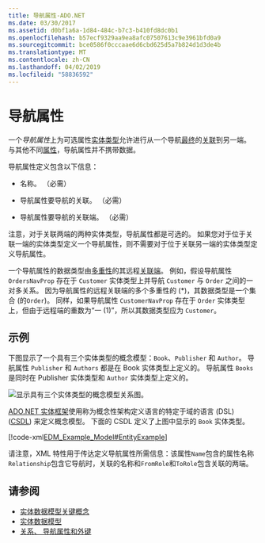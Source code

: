 ```yaml
---
title: 导航属性-ADO.NET
ms.date: 03/30/2017
ms.assetid: d0bf1a6a-1d84-484c-b7c3-b410fd8dc0b1
ms.openlocfilehash: b57ecf9329aa9ea8afc07507613c9e3961bfd0a9
ms.sourcegitcommit: bce0586f0cccaae6d6cbd625d5a7b824d1d3de4b
ms.translationtype: MT
ms.contentlocale: zh-CN
ms.lasthandoff: 04/02/2019
ms.locfileid: "58836592"
---
```

# <a name="navigation-property"></a>导航属性

一个*导航属性*上为可选属性[实体类型](entity-type.md)允许进行从一个导航[最终](association-end.md)的[关联](association-type.md)到另一端。 与其他不同[属性](property.md)，导航属性并不携带数据。

导航属性定义包含以下信息：

- 名称。 （必需）

- 导航属性要导航的关联。 （必需）

- 导航属性要导航的关联端。 （必需）

注意，对于关联两端的两种实体类型，导航属性都是可选的。 如果您对于位于关联一端的实体类型定义一个导航属性，则不需要对于位于关联另一端的实体类型定义导航属性。

一个导航属性的数据类型由[多重性](association-end-multiplicity.md)的其远程[关联端](association-end.md)。 例如，假设导航属性 `OrdersNavProp` 存在于 `Customer` 实体类型上并导航 `Customer` 与 `Order` 之间的一对多关系。 因为导航属性的远程关联端的多个多重性的 (\*)，其数据类型是一个集合 (的`Order`)。 同样，如果导航属性 `CustomerNavProp` 存在于 `Order` 实体类型上，但由于远程端的重数为“一 (1)”，所以其数据类型应为 `Customer`。

## <a name="example"></a>示例

下图显示了一个具有三个实体类型的概念模型：`Book`、`Publisher` 和 `Author`。 导航属性 `Publisher` 和 `Authors` 都是在 Book 实体类型上定义的。 导航属性 `Books` 是同时在 Publisher 实体类型和 `Author` 实体类型上定义的。

 ![显示具有三个实体类型的概念模型关系图。](./media/navigation-property/conceptual-model-entity-types-associations.gif)  

[ADO.NET 实体框架](./ef/index.md)使用称为概念性架构定义语言的特定于域的语言 (DSL) ([CSDL](./ef/language-reference/csdl-specification.md)) 来定义概念模型。 下面的 CSDL 定义了上图中显示的 `Book` 实体类型。

[!code-xml[EDM_Example_Model#EntityExample](~/samples/snippets/xml/VS_Snippets_Data/edm_example_model/xml/books.edmx#entityexample)]

请注意，XML 特性用于传达定义导航属性所需信息：该属性`Name`包含的属性名称`Relationship`包含它导航时，关联的名称和`FromRole`和`ToRole`包含关联的两端。

## <a name="see-also"></a>请参阅

- [实体数据模型关键概念](entity-data-model-key-concepts.md)
- [实体数据模型](entity-data-model.md)
- [关系、 导航属性和外键](/ef/ef6/fundamentals/relationships)
